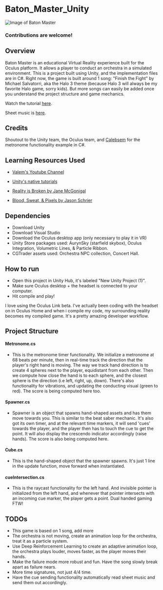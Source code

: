 # Baton_Master_Unity

![Image of Baton Master](https://i.imgur.com/ggxsA1g.png)

### Contributions are welcome! 

## Overview 

Baton Master is an educational Virtual Reality experience built for the Oculus platform. It allows a player to conduct an orchestra in a simulated environment. This is a project built using Unity, and the implementation files are in C#. Right now, the game is built around 1 song: "Finish the Fight" by Michael Salvatorri, aka the Halo 3 theme (because Halo 3 will always be my favorite Halo game, sorry kids). But more songs can easily be added once you understand the project structure and game mechanics. 

Watch the tutorial [here](https://youtu.be/tLZgW-R_Y7g). 

Sheet music is [here](https://rampancy.net/blog/Jonathan_Churchill/28/04/2008/Finish_Fight_Full_Orchestral_Score). 

## Credits

Shoutout to the Unity team, the Oculus team, and [Calebsem](https://gist.github.com/Calebsem) for the metronome functionality example in C#. 

## Learning Resources Used

- [Valem's Youtube Channel](https://www.youtube.com/channel/UCPJlesN59MzHPPCp0Lg8sLw)

- [Unity's native tutorials](https://learn.unity.com/tutorials)

- [Reality is Broken by Jane McGonigal](https://www.audible.com/pd/Reality-Is-Broken-Audiobook/B004JOD9B0?site=3582&ref=101248&awc=14444_1596638562_11581eb41713443f479d55743ea359f5&source_code=AFNORBN1028159032)

- [Blood, Sweat, & Pixels by Jason Schrier](https://www.audiobooks.com/audiobook/blood-sweat-and-pixels-the-triumphant-turbulent-stories-behind-how-video-games-are-made/301216?refId=38712&gclid=CjwKCAjwsan5BRAOEiwALzomX8bvZ63bJer7qqOFOWNnmf6bAFJAKY4HYOQsl2SDsl_HUpJ6g-pB2RoC26IQAvD_BwE)

## Dependencies

- Download Unity
- Download Visual Studio
- Download the Oculus desktop app  (only necessary to play it in VR)
- Unity Store packages used: AurynSky (starfield skybox), Oculus Integration, Volumetric Lines, & Particle Ribbon.
- CGTrader assets used: Orchestra NPC collection, Concert Hall. 

## How to run 

- Open this project in Unity Hub, it's labeled "New Unity Project (1)". 
- Make sure Oculus desktop + the headset is connected to your computer.
- Hit compile and play!

I love using the Oculus Link beta. I've actually been coding with the headset on in Oculus Home and when i compile my code, my surrounding reality becomes my compiled game. It's a pretty amazing developer workflow. 

## Project Structure

#### Metronome.cs

- This is the metronome timer functionality. We initialize a metronome at 68 beats per minute, then in real-time track the direction that the player's right hand is moving. The way we track hand direction is to create 4 spheres next to the player, equidistant from each other. Then we compute how close the hand is to each sphere, and the closest sphere is the direction (i.e left, right, up, down). There's also functionality for vibrations, and updating the conducting visual (green to red). The score is being computed here too. 

#### Spawner.cs

- Spawner is an object that spawns hand-shaped assets and has them move towards you. This is similar to the beat saber mechanic. It's also got its own timer, and at the relevant time markers, it will send 'cues' towards the player, and the player then has to touch the cue to get the point. It will also display the crescendo indicator accordingly (raise hands). The score is also being computed here.

#### Cube.cs

- This is the hand-shaped object that the spawner spawns. It's just 1 line in the update function, move forward when instantiated. 

#### cueIntersection.cs


- This is the raycast functionality for the left hand. And invisible pointer is initialized from the left hand, and whenever that pointer intersects with an incoming cue marker, the player gets a point. Dual handed gaming FTW!


## TODOs 

- This game is based on 1 song, add more
- The orchestra is not moving, create an animation loop for the orchestra, treat it as a particle system.
- Use Deep Reinforcement Learning to create an adaptive animation loop, the orchestra plays louder, moves faster, as the player moves their hands.
- Make the failure mode more robust and fun. Have the song slowly break apart as failure nears.
- More time signatures, not just 4/4 time.
- Have the cue sending functionality automatically read sheet music and send them out accordingly. 

